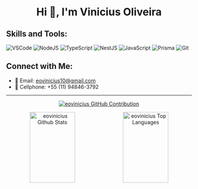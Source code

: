 <h1 align="center">Hi 👋, I'm Vinicius Oliveira</h1>

## Skills and Tools:

![VSCode](https://img.shields.io/badge/Visual_Studio-0078d7?style=for-the-badge&logo=visual%20studio&logoColor=white)
![NodeJS](https://img.shields.io/badge/Node.js-339933?style=for-the-badge&logo=nodedotjs&logoColor=white)
![TypeScript](https://img.shields.io/badge/TypeScript-007ACC?style=for-the-badge&logo=typescript&logoColor=white)
![NestJS](https://img.shields.io/badge/NestJS-E0234E?style=for-the-badge&logo=nestjs&logoColor=white)
![JavaScript](https://img.shields.io/badge/JavaScript-F7DF1E?style=for-the-badge&logo=javascript&logoColor=black)
![Prisma](https://img.shields.io/badge/Prisma-3982CE?style=for-the-badge&logo=Prisma&logoColor=white)
![Git](https://img.shields.io/badge/Git-F05032?style=for-the-badge&logo=git&logoColor=white)

## Connect with Me:

- 📨 Email: eovinicius10@gmail.com 
- 📳 Cellphone: +55 (11) 94846-3792

---

<p align="center">
  <a href="https://github.com/eovinicius">
    <img src="https://github-profile-summary-cards.vercel.app/api/cards/profile-details?username=eovinicius&theme=radical" alt="eovinicius GitHub Contribution"/>
  </a>
</p>

<p align="center">
  <a href="https://github.com/eovinicius"><img alt="eovinicius Github Stats" src="https://denvercoder1-github-readme-stats.vercel.app/api?username=eovinicius&show_icons=true&count_private=true&theme=radical&border_color=7F3FBF&bg_color=0D1117&title_color=F85D7F&icon_color=F8D866" height="192px" width="49.5%"/></a>
  <a href="https://github.com/eovinicius"><img alt="eovinicius Top Languages" src="https://denvercoder1-github-readme-stats.vercel.app/api/top-langs/?username=eovinicius&langs_count=8&layout=compact&theme=radical&border_color=7F3FBF&bg_color=0D1117&title_color=F85D7F&icon_color=F8D866" height="192px" width="49.5%"/></a>
</p>
